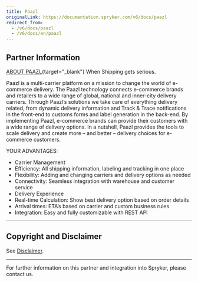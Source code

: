 ```yaml
---
title: Paazl
originalLink: https://documentation.spryker.com/v6/docs/paazl
redirect_from:
  - /v6/docs/paazl
  - /v6/docs/en/paazl
---
```


## Partner Information
[ABOUT PAAZL](https://paazl.com/){target="_blank"}
When Shipping gets serious.

Paazl is a multi-carrier platform on a mission to change the world of e-commerce delivery. The Paazl technology connects e-commerce brands and retailers to a wide range of global, national and inner-city delivery carriers.
Through Paazl’s solutions we take care of everything delivery related, from dynamic delivery information and Track & Trace notifications in the front-end to customs forms and label generation in the back-end. By implementing Paazl, e-commerce brands can provide their customers with a wide range of delivery options.
In a nutshell, Paazl provides the tools to scale delivery and create more – and better – delivery choices for e-commerce customers.

YOUR ADVANTAGES:

* Carrier Management
* Efficiency: All shipping information, labeling and tracking in one place
* Flexibility: Adding and changing carriers and delivery options as needed
* Connectivity: Seamless integration with warehouse and customer service
* Delivery Experience
* Real-time Calculation: Show best delivery option based on order details
* Arrival times: ETA’s based on carrier and custom business rules
* Integration: Easy and fully customizable with REST API

---

## Copyright and Disclaimer

See [Disclaimer](https://github.com/spryker/spryker-documentation).

---
For further information on this partner and integration into Spryker, please contact us.

<div class="hubspot-form js-hubspot-form" data-portal-id="2770802" data-form-id="163e11fb-e833-4638-86ae-a2ca4b929a41" id="hubspot-1"></div>
